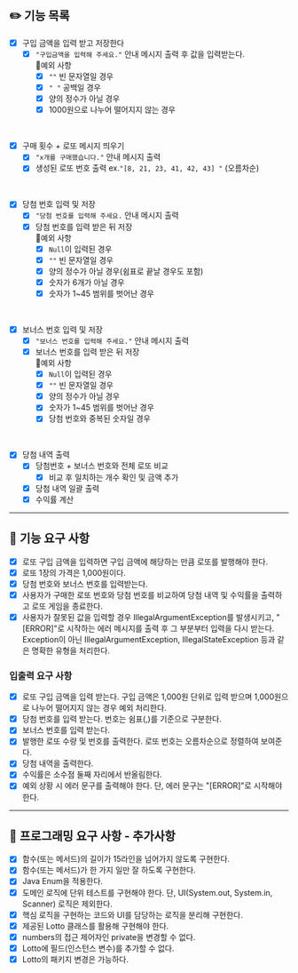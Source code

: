 ## ✏️ 기능 목록

- [x] 구입 금액을 입력 받고 저장한다
    - [x] `"구입금액을 입력해 주세요."` 안내 메시지 출력 후 값을 입력받는다.
      <br>
      🎯예외 사항
        - [x] `""` 빈 문자열일 경우
        - [x] `" "` 공백일 경우
        - [x] 양의 정수가 아닐 경우
        - [x] 1000원으로 나누어 떨어지지 않는 경우

<br>

- [x] 구매 횟수 + 로또 메시지 띄우기
    - [x] `"x개를 구매했습니다."` 안내 메시지 출력
    - [x] 생성된 로또 번호 출력 ex.`"[8, 21, 23, 41, 42, 43] "` (오름차순)

<br>

- [x] 당첨 번호 입력 및 저장
    - [x] `"당첨 번호를 입력해 주세요.` 안내 메시지 출력
    - [x] 당첨 번호를 입력 받은 뒤 저장
      <br>
      🎯예외 사항
        - [x] `Null`이 입력된 경우
        - [x] `""` 빈 문자열일 경우
        - [x] 양의 정수가 아닐 경우(쉼표로 끝날 경우도 포함)
        - [x] 숫자가 6개가 아닐 경우
        - [x] 숫자가 1~45 범위를 벗어난 경우

<br>

- [x] 보너스 번호 입력 및 저장
    - [x] `"보너스 번호를 입력해 주세요."` 안내 메시지 출력
    - [x] 보너스 번호를 입력 받은 뒤 저장
      <br>
      🎯예외 사항
        - [x] `Null`이 입력된 경우
        - [x] `""` 빈 문자열일 경우
        - [x] 양의 정수가 아닐 경우
        - [x] 숫자가 1~45 범위를 벗어난 경우
        - [x] 당첨 번호와 중복된 숫자일 경우

<br>

- [x] 당첨 내역 출력
    - [x] 당첨번호 + 보너스 번호와 전체 로또 비교
        - [x] 비교 후 일치하는 개수 확인 및 금액 추가
    - [x] 당첨 내역 일괄 출력
    - [x] 수익률 계산

------

## 🚀 기능 요구 사항

- [x] 로또 구입 금액을 입력하면 구입 금액에 해당하는 만큼 로또를 발행해야 한다.
- [x] 로또 1장의 가격은 1,000원이다.
- [x] 당첨 번호와 보너스 번호를 입력받는다.
- [x] 사용자가 구매한 로또 번호와 당첨 번호를 비교하여 당첨 내역 및 수익률을 출력하고 로또 게임을 종료한다.
- [x] 사용자가 잘못된 값을 입력할 경우 IllegalArgumentException를 발생시키고, "[ERROR]"로 시작하는 에러 메시지를 출력 후 그 부분부터 입력을 다시 받는다.
  Exception이 아닌 IllegalArgumentException, IllegalStateException 등과 같은 명확한 유형을 처리한다.

### 입출력 요구 사항

- [x] 로또 구입 금액을 입력 받는다. 구입 금액은 1,000원 단위로 입력 받으며 1,000원으로 나누어 떨어지지 않는 경우 예외 처리한다.
- [x] 당첨 번호를 입력 받는다. 번호는 쉼표(,)를 기준으로 구분한다.
- [x] 보너스 번호를 입력 받는다.
- [x] 발행한 로또 수량 및 번호를 출력한다. 로또 번호는 오름차순으로 정렬하여 보여준다.
- [x] 당첨 내역을 출력한다.
- [x] 수익률은 소수점 둘째 자리에서 반올림한다.
- [x] 예외 상황 시 에러 문구를 출력해야 한다. 단, 에러 문구는 "[ERROR]"로 시작해야 한다.

------

## 🎯 프로그래밍 요구 사항 - 추가사항

- [x] 함수(또는 메서드)의 길이가 15라인을 넘어가지 않도록 구현한다.
- [x] 함수(또는 메서드)가 한 가지 일만 잘 하도록 구현한다.
- [x] Java Enum을 적용한다.
- [x] 도메인 로직에 단위 테스트를 구현해야 한다. 단, UI(System.out, System.in, Scanner) 로직은 제외한다.
- [x] 핵심 로직을 구현하는 코드와 UI를 담당하는 로직을 분리해 구현한다.
  <br>
- [x] 제공된 Lotto 클래스를 활용해 구현해야 한다.
- [x] numbers의 접근 제어자인 private을 변경할 수 없다.
- [x] Lotto에 필드(인스턴스 변수)를 추가할 수 없다.
- [x] Lotto의 패키지 변경은 가능하다.

